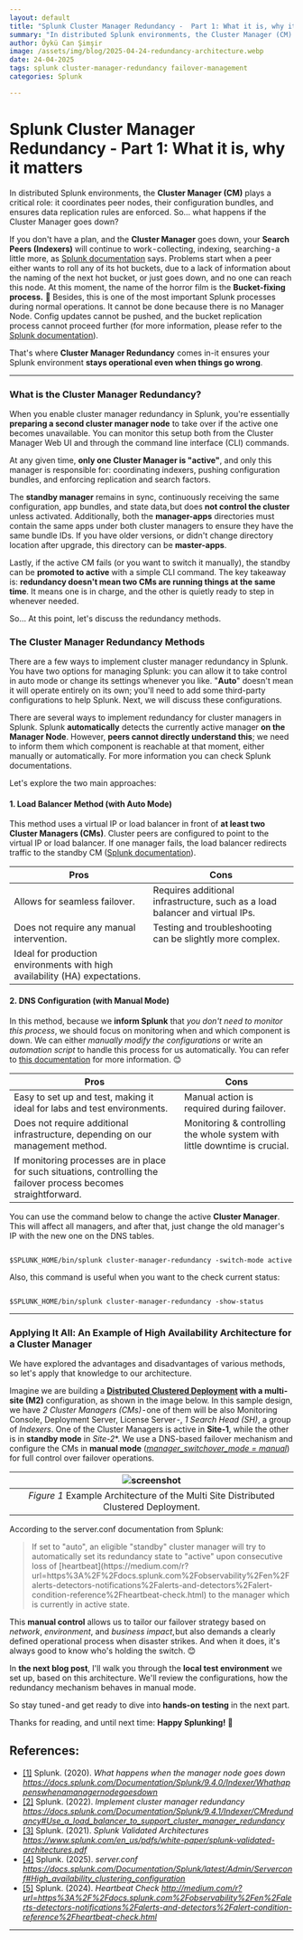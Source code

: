 ```yaml
---
layout: default
title: "Splunk Cluster Manager Redundancy -  Part 1: What it is, why it matters"
summary: "In distributed Splunk environments, the Cluster Manager (CM) plays a critical role: it coordinates peer nodes, their configuration bundles, and ensures data replication rules are enforced. So… what happens if the Cluster Manager goes down?"
author: Öykü Can Şimşir
image: /assets/img/blog/2025-04-24-redundancy-architecture.webp
date: 24-04-2025
tags: splunk cluster-manager-redundancy failover-management
categories: Splunk

---
```


# Splunk Cluster Manager Redundancy -  Part 1: What it is, why it matters
In distributed Splunk environments, the **Cluster Manager (CM)** plays a critical role: it coordinates peer nodes, their configuration bundles, and ensures data replication rules are enforced. So… what happens if the Cluster Manager goes down?

If you don't have a plan, and the **Cluster Manager** goes down, your **Search Peers (Indexers)** will continue to work - collecting, indexing, searching - a little more, as [Splunk documentation](https://docs.splunk.com/Documentation/Splunk/9.4.0/Indexer/Whathappenswhenamanagernodegoesdown) says. Problems start when a peer either wants to roll any of its hot buckets, due to a lack of information about the naming of the next hot bucket, or just goes down, and no one can reach this node. At this moment, the name of the horror film is the **Bucket-fixing process.** 🥺 Besides, this is one of the most important Splunk processes during normal operations. It cannot be done because there is no Manager Node. Config updates cannot be pushed, and the bucket replication process cannot proceed further (for more information, please refer to the [Splunk documentation](https://docs.splunk.com/Documentation/Splunk/9.4.1/Indexer/Whathappenswhenamanagernodegoesdown)).

That's where **Cluster Manager Redundancy** comes in-it ensures your Splunk environment **stays operational even when things go wrong**.

---

### What is the Cluster Manager Redundancy?
When you enable cluster manager redundancy in Splunk, you're essentially **preparing a second cluster manager node** to take over if the active one becomes unavailable. You can monitor this setup both from the Cluster Manager Web UI and through the command line interface (CLI) commands.

At any given time, **only one Cluster Manager is "active"**, and only this manager is responsible for: coordinating indexers, pushing configuration bundles, and enforcing replication and search factors.

The **standby manager** remains in sync, continuously receiving the same configuration, app bundles, and state data, but does **not control the cluster** unless activated. Additionally, both the **manager-apps** directories must contain the same apps under both cluster managers to ensure they have the same bundle IDs. If you have older versions, or didn't change directory location after upgrade, this directory can be **master-apps**.

Lastly, if the active CM fails (or you want to switch it manually), the standby can be **promoted to active** with a simple CLI command. The key takeaway is: **redundancy doesn't mean two CMs are running things at the same time**. It means one is in charge, and the other is quietly ready to step in whenever needed.

So… At this point, let's discuss the redundancy methods.

### The Cluster Manager Redundancy Methods
There are a few ways to implement cluster manager redundancy in Splunk. You have two options for managing Splunk: you can allow it to take control in auto mode or change its settings whenever you like. "**Auto**" doesn't mean it will operate entirely on its own; you'll need to add some third-party configurations to help Splunk. Next, we will discuss these configurations.

There are several ways to implement redundancy for cluster managers in Splunk. Splunk **automatically** detects the currently active manager **on the Manager Node**. However, **peers cannot directly understand this**; we need to inform them which component is reachable at that moment, either manually or automatically. For more information you can check Splunk documentations.

Let's explore the two main approaches:

#### 1. Load Balancer Method (with Auto Mode)

This method uses a virtual IP or load balancer in front of **at least two Cluster Managers (CMs)**. Cluster peers are configured to point to the virtual IP or load balancer. If one manager fails, the load balancer redirects traffic to the standby CM ([Splunk documentation](https://docs.splunk.com/Documentation/Splunk/9.4.1/Indexer/CMredundancy#Use_a_load_balancer_to_support_cluster_manager_redundancy)).

<div class="datatable-begin"></div>

Pros                                                                           | Cons                          
------------------------------------------------------------------------------ | -------------------------------------------------------------------------------
Allows for seamless failover.                                                  | Requires additional infrastructure, such as a load balancer and virtual IPs.
Does not require any manual intervention.                                      | Testing and troubleshooting can be slightly more complex.
Ideal for production environments with high availability (HA) expectations.    |     

<div class="datatable-end"></div>


#### 2. DNS Configuration (with Manual Mode)
In this method, because we **inform Splunk** that *you don't need to monitor this process*, we should focus on monitoring when and which component is down. We can either *manually modify the configurations* or write an *automation script* to handle this process for us automatically. You can refer to [this documentation](https://docs.splunk.com/Documentation/Splunk/9.4.1/Indexer/CMredundancy#Use_DNS_mapping_to_support_cluster_manager_redundancy) for more information. 😊


<div class="datatable-begin"></div>

Pros                                                                                                                | Cons                          
------------------------------------------------------------------------------------------------------------------- | -------------------------------------------------------------------------------
Easy to set up and test, making it ideal for labs and test environments.                                            | Manual action is required during failover.
Does not require additional infrastructure, depending on our management method.                                     | Monitoring & controlling the whole system with little downtime is crucial.
If monitoring processes are in place for such situations, controlling the failover process becomes straightforward. |     

<div class="datatable-end"></div>

You can use the command below to change the active **Cluster Manager**. This will affect all managers, and after that, just change the old manager's IP with the new one on the DNS tables.


```

$SPLUNK_HOME/bin/splunk cluster-manager-redundancy -switch-mode active

```

Also, this command is useful when you want to the check current status:

```

$SPLUNK_HOME/bin/splunk cluster-manager-redundancy -show-status

```

---

### Applying It All: An Example of High Availability Architecture for a Cluster Manager

We have explored the advantages and disadvantages of various methods, so let's apply that knowledge to our architecture.

Imagine we are building a **[Distributed Clustered Deployment](https://www.splunk.com/en_us/pdfs/white-paper/splunk-validated-architectures.pdf) with a multi-site (M2)** configuration, as shown in the image below. In this sample design, we have *2 Cluster Managers (CMs)* - one of them will be also Monitoring Console, Deployment Server, License Server -, *1 Search Head (SH)*, a group of *Indexers*. One of the Cluster Managers is active in **Site-1**, while the other is in **standby mode** in *Site-2**. We use a DNS-based failover mechanism and configure the CMs in **manual mode** (*[manager_switchover_mode = manual](https://docs.splunk.com/Documentation/Splunk/latest/Admin/Serverconf#High_availability_clustering_configuration)*) for full control over failover operations.

| ![screenshot](/assets/img/blog/2025-04-24-architecture-of-the-next-blog.webp) |
|:--:| 
| *Figure 1* Example Architecture of the Multi Site Distributed Clustered Deployment. |


According to the server.conf documentation from Splunk:
<blockquote>If set to "auto", an eligible "standby" cluster manager will try to automatically set its redundancy state to "active" upon consecutive loss of [heartbeat](https://medium.com/r?url=https%3A%2F%2Fdocs.splunk.com%2Fobservability%2Fen%2Falerts-detectors-notifications%2Falerts-and-detectors%2Falert-condition-reference%2Fheartbeat-check.html) to the manager which is currently in active state.</blockquote>

This **manual control** allows us to tailor our failover strategy based on *network*, *environment*, and *business impact*, but also demands a clearly defined operational process when disaster strikes. And when it does, it's always good to know who's holding the switch. 😊

In **the next blog post**, I'll walk you through the **local test environment** we set up, based on this architecture. We'll review the configurations, how the redundancy mechanism behaves in manual mode.

So stay tuned - and get ready to dive into **hands-on testing** in the next part.

Thanks for reading, and until next time:
**Happy Splunking!** 🚀


## References:

- [[1]](https://docs.splunk.com/Documentation/Splunk/9.4.0/Indexer/Whathappenswhenamanagernodegoesdown) Splunk. (2020). *What happens when the manager node goes down* *https://docs.splunk.com/Documentation/Splunk/9.4.0/Indexer/Whathappenswhenamanagernodegoesdown*
- [[2]](https://docs.splunk.com/Documentation/Splunk/9.4.1/Indexer/CMredundancy#Use_a_load_balancer_to_support_cluster_manager_redundancy) Splunk. (2022). *Implement cluster manager redundancy* *https://docs.splunk.com/Documentation/Splunk/9.4.1/Indexer/CMredundancy#Use_a_load_balancer_to_support_cluster_manager_redundancy*
- [[3]](https://www.splunk.com/en_us/pdfs/white-paper/splunk-validated-architectures.pdf) Splunk. (2021). *Splunk Validated Architectures* *https://www.splunk.com/en_us/pdfs/white-paper/splunk-validated-architectures.pdf*
- [[4]](https://docs.splunk.com/Documentation/Splunk/latest/Admin/Serverconf#High_availability_clustering_configuration) Splunk. (2025). *server.conf* *https://docs.splunk.com/Documentation/Splunk/latest/Admin/Serverconf#High_availability_clustering_configuration*
- [[5]](https://medium.com/r?url=https%3A%2F%2Fdocs.splunk.com%2Fobservability%2Fen%2Falerts-detectors-notifications%2Falerts-and-detectors%2Falert-condition-reference%2Fheartbeat-check.html) Splunk. (2024). *Heartbeat Check* *http://medium.com/r?url=https%3A%2F%2Fdocs.splunk.com%2Fobservability%2Fen%2Falerts-detectors-notifications%2Falerts-and-detectors%2Falert-condition-reference%2Fheartbeat-check.html* 

---